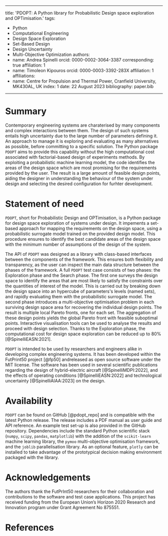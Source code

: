 
---
title: 'PDOPT: A Python library for Probabilistic Design space exploration and OPTimisation.'
tags:
  - Python
  - Computational Engineering
  - Design Space Exploration
  - Set-Based Design
  - Design Uncertainty
  - Multi-Objective Optimization
authors:
  - name: Andrea Spinelli
    orcid: 0000-0002-3064-3387
	  corresponding: true
    affiliation: 1
  - name: Timoleon Kipouros
    orcid: 0000-0003-3392-283X
    affiliation: 1
affiliations:
 - name: Centre for Propulsion and Thermal Power, Cranfield University, MK430AL, UK
   index: 1
date: 22 August 2023
bibliography: paper.bib
---

# Summary

Contemporary engineering systems are charaterised by many components and complex interactions between them. The design of such systems entails high uncertainty due to the large number of parameters defining it. An approach to manage it is exploring and evaluating as many alternatives as possible, before committing to a specific solution. The Python package `PDOPT` aims to provide this capability without the high computational cost associated with factorial-based design of experiments methods. By exploiting a probabilistic machine learning model, the code identifies the areas of the design space which are most promising for the requirements provided by the user. The result is a large amount of feasible design points, aiding the designer in understanding the behaviour of the system under design and selecting the desired configuration for furhter development. 

# Statement of need

`PDOPT`, short for Probabilistic Design and OPTimisation, is a Python package for design space exploration of systems under design. It impements a set-based approach for mapping the requirements on the design space, using a probabilistic surrogate model trained on the provided design model. This procedure ensures to identify the best candidate areas of the design space with the minimum number of assumptions of the design of the system. 

The API of `PDOPT` was designed as a library with class-based interfaces between the  components of the framework. This ensures both flexibility and transparency, as the user can inspect the main data structure between the phases of the framework. A full `PDOPT` test case consists of two phases: the Exploration phase and the Search phase. The first one surveys the design space to identify the areas that are most likely to satisfy the constraints over the quantities of interest of the model. This is carried out by breaking down the design space into an hypercube of parameters's levels (named sets), and rapidly  evaluating them with the probabilistic surrogate model. The second phase introduces a multi-objective optimisation problem in each surviving design space area for recovering  the individual design points. The result is multiple local Pareto fronts, one for each set. 
The aggregation of these design points yields the global Pareto front with feasible  suboptimal points. Interactive visualisation tools can be used to analyse the results and proceed with design selection. Thanks to the Exploration phase, the computational cost for design space exploration can be reduced up to 80% [@SpinelliEASN:2021].

`PDOPT` is intended to be used by researchers and engineers alike in developing complex  engineering systems. It has been developed within the FutPrint50 project [@fp50] andreleased as open source software under the MIT license. The software has been used in several scientific publications regarding the design of hybrid-electric aircraft [@SpinelliMDPI:2022], and the effects of operating conditions [@SpinelliEASN:2022] and technological uncertainty [@SpinelliAIAA:2023] on the design. 

# Availability

`PDOPT` can be found on GitHub [@pdopt_repo] and is compatible with the latest Python release. The release includes a PDF manual as user guide and API reference. An example test set-up is also provided in the GitHub repository. Dependencies include the standard Python scientific stack (`numpy`, `scipy`, `pandas`, `matplotlib`) with the addition of the `scikit-learn` machine learning library, the `pymoo` multi-objective optimisation framework, and the `joblib` parallelisation library. As an optional feature, `plotly` can be installed to take advantage of the prototypical decision making environment packaged with the library.   

# Acknowledgements

The authors thank the FutPrInt50 researchers for their collaboration and contributions
to the software and test case applications. This project has received funding from the European Union’s Horizon 2020 Research and Innovation program under Grant Agreement No 875551.

# References